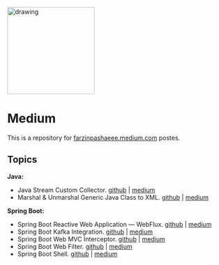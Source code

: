 
<img src="https://miro.medium.com/max/1196/1*n2ghh3K5Wk5aiUToD5PGaQ.png" alt="drawing" width="200"/>

# Medium
This is a repository for [farzinpashaeee.medium.com](https://farzinpashaeee.medium.com/) postes.

## Topics

**Java:**
- Java Stream Custom Collector. [github](https://github.com/farzinpashaee/medium/tree/main/Java%20Stream%20Custom%20Collector) | [medium](https://farzinpashaeee.medium.com/java-stream-custom-collector-376409c7af4)
- Marshal & Unmarshal Generic Java Class to XML. [github](https://github.com/farzinpashaee/medium/tree/main/Marshal%20%26%20Unmarshal%20Generic%20Java%20Class%20to%C2%A0XML) | [medium](https://farzinpashaeee.medium.com/marshal-unmarshal-generic-java-class-to-xml-with-jaxb-b48d145a2e07)

**Spring Boot:**
- Spring Boot Reactive Web Application — WebFlux. [github](https://github.com/farzinpashaee/medium/tree/main/Kafka%20Integration) | [medium](https://farzinpashaeee.medium.com/spring-boot-kafka-integration-627a0c877e00)
- Spring Boot Kafka Integration. [github](https://github.com/farzinpashaee/medium/tree/main/Spring%20Boot%20Web%20MVC%20Interceptor) | [medium](https://farzinpashaeee.medium.com/spring-boot-web-mvc-interceptor-1dc4375fab4d)
- Spring Boot Web MVC Interceptor. [github](https://github.com/farzinpashaee/medium/tree/main/Spring%20Boot%20Web%20MVC%20Interceptor) | [medium](https://farzinpashaeee.medium.com/spring-boot-web-mvc-interceptor-1dc4375fab4d)
- Spring Boot Web Filter. [github](https://github.com/farzinpashaee/medium/tree/main/Spring%20Boot%20Web%20MVC%20Filter) | [medium](https://farzinpashaeee.medium.com/spring-boot-web-mvc-filter-642877505c06)
- Spring Boot Shell. [github](https://github.com/farzinpashaee/medium/tree/main/Spring%20Boot%20Shell) | [medium](https://farzinpashaeee.medium.com/spring-boot-shell-299de8e6aa38)

